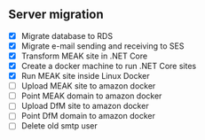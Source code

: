## Server migration

- [x] Migrate database to RDS
- [x] Migrate e-mail sending and receiving to SES
- [x] Transform MEAK site in .NET Core
- [x] Create a docker machine to run .NET Core sites
- [x] Run MEAK site inside Linux Docker
- [ ] Upload MEAK site to amazon docker
- [ ] Point MEAK domain to amazon docker
- [ ] Upload DfM site to amazon docker
- [ ] Point DfM domain to amazon docker
- [ ] Delete old smtp user
